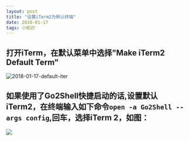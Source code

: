 ```yaml
---
layout: post
title: "设置iTerm2为默认终端"
date: 2018-01-17
tags: 小知识
---
```


## 打开iTerm，在默认菜单中选择"Make iTerm2 Default Term"
![2018-01-17-default-iter](http://otogtitz7.bkt.clouddn.com/2018-01-17-default-iterm2.jpg)

## 如果使用了Go2Shell快捷启动的话,设置默认iTerm2，在终端输入如下命令`open -a Go2Shell --args config`,回车，选择iTerm 2，如图：


![](http://otogtitz7.bkt.clouddn.com/2018-01-17-iTerm2.jpg)






